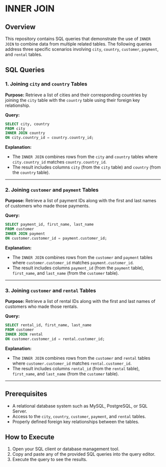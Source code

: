 # INNER JOIN

## Overview
This repository contains SQL queries that demonstrate the use of `INNER JOIN` to combine data from multiple related tables. The following queries address three specific scenarios involving `city`, `country`, `customer`, `payment`, and `rental` tables.

## SQL Queries

### 1. Joining `city` and `country` Tables
**Purpose:** Retrieve a list of cities and their corresponding countries by joining the `city` table with the `country` table using their foreign key relationship.

**Query:**
```sql
SELECT city, country
FROM city
INNER JOIN country
ON city.country_id = country.country_id;
```

**Explanation:**
- The `INNER JOIN` combines rows from the `city` and `country` tables where `city.country_id` matches `country.country_id`.
- The result includes columns `city` (from the `city` table) and `country` (from the `country` table).

---

### 2. Joining `customer` and `payment` Tables
**Purpose:** Retrieve a list of payment IDs along with the first and last names of customers who made those payments.

**Query:**
```sql
SELECT payment_id, first_name, last_name
FROM customer
INNER JOIN payment
ON customer.customer_id = payment.customer_id;
```

**Explanation:**
- The `INNER JOIN` combines rows from the `customer` and `payment` tables where `customer.customer_id` matches `payment.customer_id`.
- The result includes columns `payment_id` (from the `payment` table), `first_name`, and `last_name` (from the `customer` table).

---

### 3. Joining `customer` and `rental` Tables
**Purpose:** Retrieve a list of rental IDs along with the first and last names of customers who made those rentals.

**Query:**
```sql
SELECT rental_id, first_name, last_name
FROM customer
INNER JOIN rental
ON customer.customer_id = rental.customer_id;
```

**Explanation:**
- The `INNER JOIN` combines rows from the `customer` and `rental` tables where `customer.customer_id` matches `rental.customer_id`.
- The result includes columns `rental_id` (from the `rental` table), `first_name`, and `last_name` (from the `customer` table).

---

## Prerequisites
- A relational database system such as MySQL, PostgreSQL, or SQL Server.
- Access to the `city`, `country`, `customer`, `payment`, and `rental` tables.
- Properly defined foreign key relationships between the tables.

## How to Execute
1. Open your SQL client or database management tool.
2. Copy and paste any of the provided SQL queries into the query editor.
3. Execute the query to see the results.
